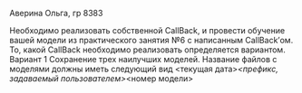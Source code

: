 Аверина Ольга, гр 8383

Необходимо реализовать собственной CallBack, и провести обучение вашей модели из практического занятия №6 с написанным CallBack’ом. То, какой CallBack необходимо реализовать определяется вариантом.
Вариант 1
Сохранение трех наилучших моделей. Название файлов с моделями должны иметь следующий вид <текущая дата>_<префикс, задаваемый пользователем>_<номер модели>
